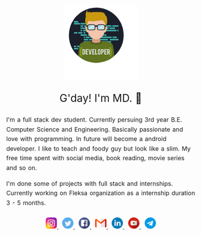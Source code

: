 <!-- @format -->

<p align="center">
   <img src="./img/developer1.png" alt="Call me MD!" width="200" height="200"  />
</p>

<p style="font-size : 28px" align="center">
   G'day! I'm MD. &#x1F44B;
</p>

<p style="line-height:1.6; word-spacing: 1.4px; font-size:16px;">
    I'm a full stack dev student. Currently persuing 3rd year B.E. Computer Science and Engineering. Basically passionate and love with programming. In future will become a android developer. I like to teach and foody guy but look like a slim. My free time spent with social media, book reading, movie series and so on.
</p>

<p style="line-height:1.6; word-spacing: 1.4px; font-size:16px;">I'm done some of projects with full stack and internships. Currently working on Fleksa organization as a internship duration 3 - 5 months.</p>

<p align="center" style="padding:10px 0">
    <a href="#" style="padding:0 5px">
        <img src="./img/social_media/instagram.png" width="30">
    </a>
     <a href="#" style="padding:0 5px">
        <img src="./img/social_media/twitter.png" width="30">
    </a>
     <a href="#" style="padding:0 5px">
        <img src="./img/social_media/facebook.png" width="30">
    </a>
     <a href="#" style="padding:0 5px">
        <img src="./img/social_media/gmail.png" width="30">
    </a>
     <a href="#" style="padding:0 5px">
        <img src="./img/social_media/linkedin.png" width="30">
    </a>
     <a href="#" style="padding:0 5px">
        <img src="./img/social_media/youtube.png" width="30">
    </a>
     <a href="#" style="padding:0 5px">
        <img src="./img/social_media/telegram.png" width="30">
    </a>
</p>

<!--
**MohamedJakkariya/MohamedJakkariya** is a ✨ _special_ ✨ repository because its `README.md` (this file) appears on your GitHub profile.

Here are some ideas to get you started:

-  🔭 I’m currently working on ...
-  🌱 I’m currently learning ...
-  👯 I’m looking to collaborate on ...
-  🤔 I’m looking for help with ...
-  💬 Ask me about ...
-  📫 How to reach me: ...
-  😄 Pronouns: ...
-  ⚡ Fun fact: ...
   -->

